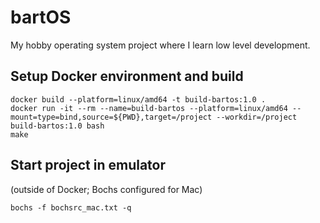 # bartOS
My hobby operating system project where I learn low level development.

## Setup Docker environment and build
```
docker build --platform=linux/amd64 -t build-bartos:1.0 .
docker run -it --rm --name=build-bartos --platform=linux/amd64 --mount=type=bind,source=${PWD},target=/project --workdir=/project build-bartos:1.0 bash
make
```

## Start project in emulator
(outside of Docker; Bochs configured for Mac)
```
bochs -f bochsrc_mac.txt -q
```
